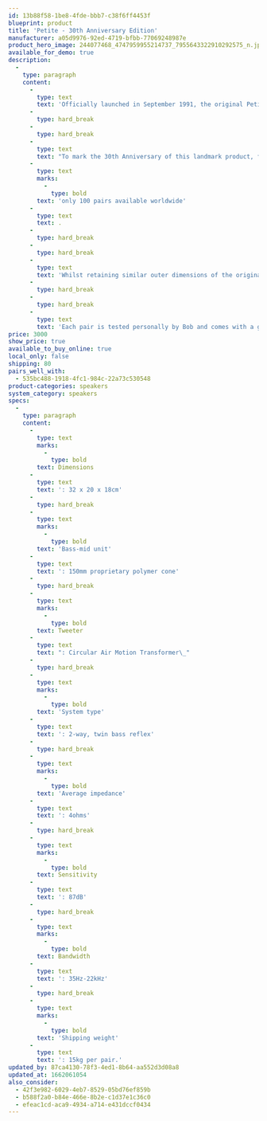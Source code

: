 ```yaml
---
id: 13b88f58-1be8-4fde-bbb7-c38f6ff4453f
blueprint: product
title: 'Petite - 30th Anniversary Edition'
manufacturer: a05d9976-92ed-4719-bfbb-77069248987e
product_hero_image: 244077468_4747959955214737_7955643322910292575_n.jpg
available_for_demo: true
description:
  -
    type: paragraph
    content:
      -
        type: text
        text: 'Officially launched in September 1991, the original Petite quickly became a firm favourite with audio enthusiasts and thus inspired Neat to become a full-time manufacturer of loudspeakers.'
      -
        type: hard_break
      -
        type: hard_break
      -
        type: text
        text: "To mark the 30th Anniversary of this landmark product, founder Bob Surgeoner has designed a special-edition Petite with\_"
      -
        type: text
        marks:
          -
            type: bold
        text: 'only 100 pairs available worldwide'
      -
        type: text
        text: .
      -
        type: hard_break
      -
        type: hard_break
      -
        type: text
        text: 'Whilst retaining similar outer dimensions of the original, The Petite 30 is an all-new design, retaining all the virtues of the previous incarnations with additional refinement and even greater musical coherence.'
      -
        type: hard_break
      -
        type: hard_break
      -
        type: text
        text: 'Each pair is tested personally by Bob and comes with a gift pack containing a Neat pen, a Neat tote bag, a dedicated booklet and a USB containing a unique collection of Bob’s music dating from the 1970s to the present day.'
price: 3000
show_price: true
available_to_buy_online: true
local_only: false
shipping: 80
pairs_well_with:
  - 535bc488-1918-4fc1-984c-22a73c530548
product-categories: speakers
system_category: speakers
specs:
  -
    type: paragraph
    content:
      -
        type: text
        marks:
          -
            type: bold
        text: Dimensions
      -
        type: text
        text: ': 32 x 20 x 18cm'
      -
        type: hard_break
      -
        type: text
        marks:
          -
            type: bold
        text: 'Bass-mid unit'
      -
        type: text
        text: ': 150mm proprietary polymer cone'
      -
        type: hard_break
      -
        type: text
        marks:
          -
            type: bold
        text: Tweeter
      -
        type: text
        text: ": Circular Air Motion Transformer\_"
      -
        type: hard_break
      -
        type: text
        marks:
          -
            type: bold
        text: 'System type'
      -
        type: text
        text: ': 2-way, twin bass reflex'
      -
        type: hard_break
      -
        type: text
        marks:
          -
            type: bold
        text: 'Average impedance'
      -
        type: text
        text: ': 4ohms'
      -
        type: hard_break
      -
        type: text
        marks:
          -
            type: bold
        text: Sensitivity
      -
        type: text
        text: ': 87dB'
      -
        type: hard_break
      -
        type: text
        marks:
          -
            type: bold
        text: Bandwidth
      -
        type: text
        text: ': 35Hz-22kHz'
      -
        type: hard_break
      -
        type: text
        marks:
          -
            type: bold
        text: 'Shipping weight'
      -
        type: text
        text: ': 15kg per pair.'
updated_by: 87ca4130-78f3-4ed1-8b64-aa552d3d08a8
updated_at: 1662061054
also_consider:
  - 42f3e982-6029-4eb7-8529-05bd76ef859b
  - b588f2a0-b84e-466e-8b2e-c1d37e1c36c0
  - efeac1cd-aca9-4934-a714-e431dccf0434
---
```

